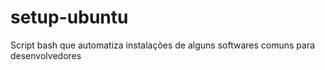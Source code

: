 # setup-ubuntu
Script bash que automatiza instalações de alguns softwares comuns para desenvolvedores
